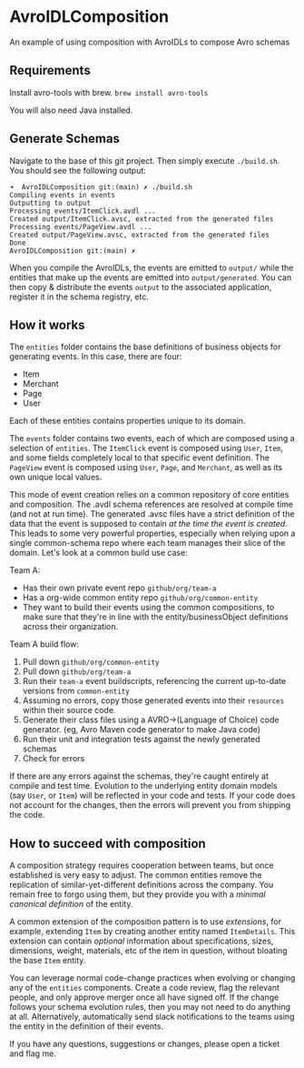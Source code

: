 # AvroIDLComposition
An example of using composition with AvroIDLs to compose Avro schemas

## Requirements
Install avro-tools with brew.
`brew install avro-tools`

You will also need Java installed.

## Generate Schemas

Navigate to the base of this git project. Then simply execute `./build.sh`. You should see the following output:

```
➜  AvroIDLComposition git:(main) ✗ ./build.sh
Compiling events in events
Outputting to output
Processing events/ItemClick.avdl ...
Created output/ItemClick.avsc, extracted from the generated files
Processing events/PageView.avdl ...
Created output/PageView.avsc, extracted from the generated files
Done
AvroIDLComposition git:(main) ✗
```

When you compile the AvroIDLs, the events are emitted to `output/` while the entities that make up the events are emitted into `output/generated`. You can then copy & distribute the events `output` to the associated application, register it in the schema registry, etc.

## How it works

The `entities` folder contains the base definitions of business objects for generating events. In this case, there are four:
- Item
- Merchant
- Page
- User

Each of these entities contains properties unique to its domain. 

The `events` folder contains two events, each of which are composed using a selection of `entities`. 
The `ItemClick` event is composed using `User`, `Item`, and some fields completely local to that specific event definition.
The `PageView` event is composed using `User`, `Page`, and `Merchant`, as well as its own unique local values.

This mode of event creation relies on a common repository of core entities and composition. The .avdl schema references are resolved at compile time (and not at run time). The generated .avsc files have a strict definition of the data that the event is supposed to contain _at the time the event is created_. This leads to some very powerful properties, especially when relying upon a single common-schema repo where each team manages their slice of the domain. Let's look at a common build use case:

Team A:
- Has their own private event repo `github/org/team-a`
- Has a org-wide common entity repo `github/org/common-entity`
- They want to build their events using the common compositions, to make sure that they're in line with the entity/businessObject definitions across their organization.

Team A build flow:
1) Pull down `github/org/common-entity`
2) Pull down `github/org/team-a`
3) Run their `team-a` event buildscripts, referencing the current up-to-date versions from `common-entity`
4) Assuming no errors, copy those generated events into their `resources` within their source code.
5) Generate their class files using a AVRO->(Language of Choice) code generator. (eg, Avro Maven code generator to make Java code)
6) Run their unit and integration tests against the newly generated schemas
7) Check for errors

If there are any errors against the schemas, they're caught entirely at compile and test time. Evolution to the underlying entity domain models (say `User`, or `Item`) will be reflected in your code and tests. If your code does not account for the changes, then the errors will prevent you from shipping the code.

## How to succeed with composition

A composition strategy requires cooperation between teams, but once established is very easy to adjust. The common entities remove the replication of similar-yet-different definitions across the company. You remain free to forgo using them, but they provide you with a _minimal canonical definition_ of the entity.

A common extension of the composition pattern is to use _extensions_, for example, extending `Item` by creating another entity named `ItemDetails`. This extension can contain _optional_ information about specifications, sizes, dimensions, weight, materials, etc of the item in question, without bloating the base `Item` entity.

You can leverage normal code-change practices when evolving or changing any of the `entities` components. Create a code review, flag the relevant people, and only approve merger once all have signed off. If the change follows your schema evolution rules, then you may not need to do anything at all. Alternatively, automatically send slack notifications to the teams using the entity in the definition of their events. 


If you have any questions, suggestions or changes, please open a ticket and flag me. 



 




